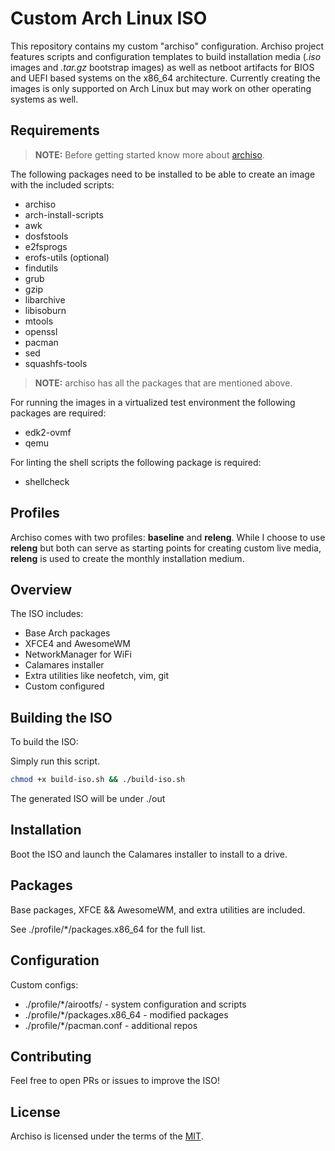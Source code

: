 # Custom Arch Linux ISO

This repository contains my custom "archiso" configuration. Archiso project features scripts and configuration templates to build installation media (*.iso* images and
*.tar.gz* bootstrap images) as well as netboot artifacts for BIOS and UEFI based systems on the x86_64 architecture.
Currently creating the images is only supported on Arch Linux but may work on other operating systems as well.

## Requirements

> **NOTE:**
> Before getting started know more about [archiso](https://wiki.archlinux.org/title/archiso).

The following packages need to be installed to be able to create an image with the included scripts:

* archiso
* arch-install-scripts
* awk
* dosfstools
* e2fsprogs
* erofs-utils (optional)
* findutils
* grub
* gzip
* libarchive
* libisoburn
* mtools
* openssl
* pacman
* sed
* squashfs-tools

> **NOTE:**
> archiso has all the packages that are mentioned above.

For running the images in a virtualized test environment the following packages are required:

* edk2-ovmf
* qemu

For linting the shell scripts the following package is required:

* shellcheck

## Profiles

Archiso comes with two profiles: **baseline** and **releng**. While I choose to use **releng** but both can serve as starting points for creating
custom live media, **releng** is used to create the monthly installation medium.

## Overview

The ISO includes:

* Base Arch packages
* XFCE4 and AwesomeWM
* NetworkManager for WiFi
* Calamares installer
* Extra utilities like neofetch, vim, git
* Custom configured

## Building the ISO

To build the ISO:

Simply run this script.

```bash
chmod +x build-iso.sh && ./build-iso.sh
```

The generated ISO will be under ./out

## Installation

Boot the ISO and launch the Calamares installer to install to a drive.

## Packages

Base packages, XFCE && AwesomeWM, and extra utilities are included.

See ./profile/*/packages.x86_64 for the full list.

## Configuration

Custom configs:

* ./profile/*/airootfs/ - system configuration and scripts
* ./profile/*/packages.x86_64 - modified packages
* ./profile/*/pacman.conf - additional repos

## Contributing

Feel free to open PRs or issues to improve the ISO!

## License

Archiso is licensed under the terms of the [MIT](https://github.com/MikuX-Dev/custom-archiso/blob/master/LICENSE).
